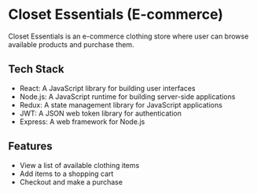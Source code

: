 # Closet Essentials (E-commerce)

Closet Essentials is an e-commerce clothing store where user can browse available products and purchase them.

## Tech Stack

- React: A JavaScript library for building user interfaces
- Node.js: A JavaScript runtime for building server-side applications
- Redux: A state management library for JavaScript applications
- JWT: A JSON web token library for authentication
- Express: A web framework for Node.js

## Features

- View a list of available clothing items
- Add items to a shopping cart
- Checkout and make a purchase

